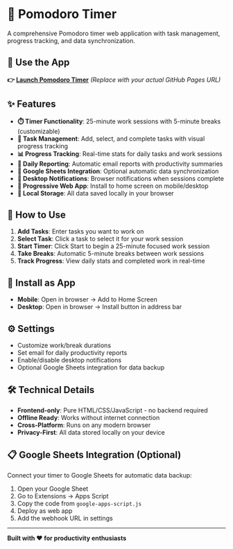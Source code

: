 # 🍅 Pomodoro Timer

A comprehensive Pomodoro timer web application with task management, progress tracking, and data synchronization.

## 🚀 **Use the App**

**👉 [Launch Pomodoro Timer](https://rodrigotanco.github.io/pomodoro_task_manager/)** *(Replace with your actual GitHub Pages URL)*

## ✨ **Features**

- **⏱️ Timer Functionality**: 25-minute work sessions with 5-minute breaks (customizable)
- **📝 Task Management**: Add, select, and complete tasks with visual progress tracking
- **📊 Progress Tracking**: Real-time stats for daily tasks and work sessions
- **📧 Daily Reporting**: Automatic email reports with productivity summaries
- **🔄 Google Sheets Integration**: Optional automatic data synchronization
- **🔔 Desktop Notifications**: Browser notifications when sessions complete
- **📱 Progressive Web App**: Install to home screen on mobile/desktop
- **💾 Local Storage**: All data saved locally in your browser

## 🎯 **How to Use**

1. **Add Tasks**: Enter tasks you want to work on
2. **Select Task**: Click a task to select it for your work session
3. **Start Timer**: Click Start to begin a 25-minute focused work session
4. **Take Breaks**: Automatic 5-minute breaks between work sessions
5. **Track Progress**: View daily stats and completed work in real-time

## 📱 **Install as App**

- **Mobile**: Open in browser → Add to Home Screen
- **Desktop**: Open in browser → Install button in address bar

## ⚙️ **Settings**

- Customize work/break durations
- Set email for daily productivity reports
- Enable/disable desktop notifications
- Optional Google Sheets integration for data backup

## 🛠️ **Technical Details**

- **Frontend-only**: Pure HTML/CSS/JavaScript - no backend required
- **Offline Ready**: Works without internet connection
- **Cross-Platform**: Runs on any modern browser
- **Privacy-First**: All data stored locally on your device

## 📋 **Google Sheets Integration** (Optional)

Connect your timer to Google Sheets for automatic data backup:

1. Open your Google Sheet
2. Go to Extensions → Apps Script
3. Copy the code from `google-apps-script.js`
4. Deploy as web app
5. Add the webhook URL in settings

---

**Built with ❤️ for productivity enthusiasts**
